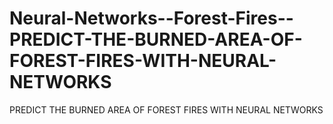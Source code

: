 # Neural-Networks--Forest-Fires--PREDICT-THE-BURNED-AREA-OF-FOREST-FIRES-WITH-NEURAL-NETWORKS
PREDICT THE BURNED AREA OF FOREST FIRES WITH NEURAL NETWORKS
